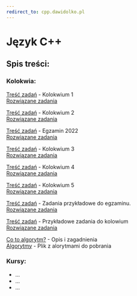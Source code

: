 ```yaml
---
redirect_to: cpp.dawidolko.pl
---
```


# Język C++

## Spis treści:

### Kolokwia: 
[Treść zadań](KOLOKWIUM/exam1/README.md) - Kolokwium 1\
[Rozwiązane zadania](https://github.com/dawidolko/Programming-Cpp/tree/main/KOLOKWIUM/exam1)

[Treść zadań](KOLOKWIUM/exam2/README.md) - Kolokwium 2\
[Rozwiązane zadania](https://github.com/dawidolko/Programming-Cpp/tree/main/KOLOKWIUM/exam2)

[Treść zadań](KOLOKWIUM/exam3/README.md) - Egzamin 2022\
[Rozwiązane zadania](https://github.com/dawidolko/Programming-Cpp/tree/main/KOLOKWIUM/exam3)

[Treść zadań](KOLOKWIUM/exam4/README.md) - Kolokwium 3\
[Rozwiązane zadania](https://github.com/dawidolko/Programming-Cpp/tree/main/KOLOKWIUM/exam4)

[Treść zadań](KOLOKWIUM/exam5/README.md) - Kolokwium 4\
[Rozwiązane zadania](https://github.com/dawidolko/Programming-Cpp/tree/main/KOLOKWIUM/exam5)

[Treść zadań](KOLOKWIUM/exam6/README.md) - Kolokwium 5\
[Rozwiązane zadania](https://github.com/dawidolko/Programming-Cpp/tree/main/KOLOKWIUM/exam6)

[Treść zadań](KOLOKWIUM/exam7/README.md) - Zadania przykładowe do egzaminu.\
[Rozwiązane zadania](https://github.com/dawidolko/Programming-Cpp/tree/main/KOLOKWIUM/exam7)

[Treść zadań](KOLOKWIUM/example/README.md) - Przykładowe zadania do kolowium\
[Rozwiązane zadania](https://github.com/dawidolko/Programming-Cpp/tree/main/KOLOKWIUM/example)

[Co to algorytm?](KOLOKWIUM/algorytmy/README.md) - Opis i zagadnienia\
[Algorytmy](KOLOKWIUM/algorytmy/AlgorytmyBlokowe.docx) - Plik z alorytmami do pobrania

### Kursy:

- ...
- ...
- ...

